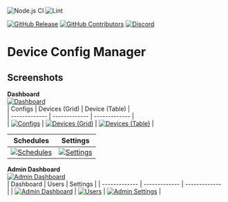![Node.js CI](https://github.com/versx/DeviceConfigManager/workflows/Node.js%20CI/badge.svg)
![Lint](https://github.com/versx/DeviceConfigManager/workflows/Lint/badge.svg)  

[![GitHub Release](https://img.shields.io/github/release/versx/DeviceConfigManager.svg)](https://github.com/versx/DeviceConfigManager/releases/)
[![GitHub Contributors](https://img.shields.io/github/contributors/versx/DeviceConfigManager.svg)](https://github.com/versx/DeviceConfigManager/graphs/contributors/)
[![Discord](https://img.shields.io/discord/552003258000998401.svg?label=&logo=discord&logoColor=ffffff&color=7389D8&labelColor=6A7EC2)](https://discord.gg/zZ9h9Xa)  


# Device Config Manager  

## Screenshots  
**Dashboard**  
[![Dashboard](.github/images/dashboard.png)](.github/images/dashboard.png)  
| Configs | Devices (Grid) | Device (Table) |  
| ------------- | ------------- | ------------- |  
| <a href="https://raw.githubusercontent.com/versx/DeviceConfigManager/react/.github/images/configs.png">![Configs](.github/images/configs.png)</a> | <a href="https://raw.githubusercontent.com/versx/DeviceConfigManager/react/.github/images/devices.png">![Devices (Grid)](.github/images/devices-grid2.png)</a> | <a href="https://raw.githubusercontent.com/versx/DeviceConfigManager/react/.github/images/devices-table.png">![Devices (Table)](.github/images/devices-table.png)</a> |  

| Schedules | Settings |  
| ------------- | ------------- |  
| <a href="https://raw.githubusercontent.com/versx/DeviceConfigManager/react/.github/images/schedules.png">![Schedules](.github/images/schedules.png)</a> | <a href="https://raw.githubusercontent.com/versx/DeviceConfigManager/react/.github/images/settings.png">![Settings](.github/images/settings.png)</a> |  

**Admin Dashboard**  
[![Admin Dashboard](.github/images/admin-dashboard.png)](.github/images/admin-dashboard.png)  
| Dashboard | Users | Settings |
| ------------- | ------------- | ------------- |
| <a href="https://raw.githubusercontent.com/versx/DeviceConfigManager/react/.github/images/admin-dashboard.png">![Admin Dashboard](.github/images/admin-dashboard.png)</a> | <a href="https://raw.githubusercontent.com/versx/DeviceConfigManager/react/.github/images/admin-users.png">![Users](.github/images/admin-users.png)</a> | <a href="https://raw.githubusercontent.com/versx/DeviceConfigManager/react/.github/images/admin-settings.png">![Admin Settings](.github/images/admin-settings.png)</a> |
